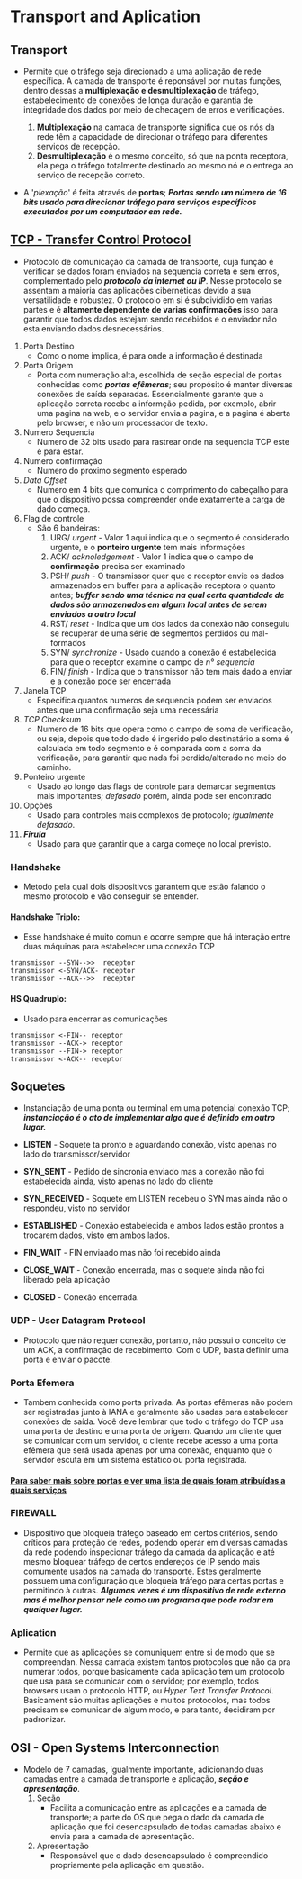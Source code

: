 # Transport and Aplication    

## Transport  

- Permite que o tráfego seja direcionado a uma aplicação de rede específica. A camada de transporte é reponsável por muitas funções, dentro dessas a **multiplexação e desmultiplexação** de tráfego, estabelecimento de conexões de longa duração e garantia de integridade dos dados por meio de checagem de erros e verificações.
    1. **Multiplexação** na camada de transporte significa que os nós da rede têm a capacidade de direcionar o tráfego para diferentes serviços de recepção. 
    2. **Desmultiplexação** é o mesmo conceito, só que na ponta receptora, ela pega o tráfego totalmente destinado ao mesmo nó e o entrega ao serviço de recepção correto.   

- A '*plexação*' é feita através de **portas**; ***Portas sendo um número de 16 bits usado para direcionar tráfego para serviços específicos executados por um computador em rede.***   

## [TCP - Transfer Control Protocol](https://en.wikipedia.org/wiki/Transmission_Control_Protocol)  

- Protocolo de comunicação da camada de transporte, cuja função é verificar se dados foram enviados na sequencia correta e sem erros, complementado pelo ***protocolo da internet ou IP***. Nesse protocolo se assentam a maioria das aplicações cibernéticas devido a sua versatilidade e robustez. O protocolo em si é subdividido em varias partes e é **altamente dependente de varias confirmações** isso para garantir que todos dados estejam sendo recebidos e o enviador não esta enviando dados desnecessários.    

1. Porta Destino
    - Como o nome implica, é para onde a informação é destinada
2. Porta Origem
    - Porta com numeração alta, escolhida de seção especial de portas conhecidas como ***portas efêmeras***; seu propósito é manter diversas conexões de saída separadas. Essencialmente garante que a aplicação correta recebe a informção pedida, por exemplo, abrir uma pagina na web, e o servidor envia a pagina, e a pagina é aberta pelo browser, e não um processador de texto. 
3. Numero Sequencia
    - Numero de 32 bits usado para rastrear onde na sequencia TCP este é para estar.
4. Numero confirmação
    - Numero do proximo segmento esperado
5. *Data Offset*
    - Numero em 4 bits que comunica o comprimento do cabeçalho para que o dispositivo possa compreender onde exatamente a carga de dado começa.
6. Flag de controle
    - São 6 bandeiras:
        1. URG/ *urgent*         - Valor 1 aqui indica que o segmento é considerado urgente, e o **ponteiro urgente** tem mais informações
        2. ACK/ *acknoledgement* - Valor 1 indica que o campo de **confirmação** precisa ser examinado
        3. PSH/ *push*           - O transmissor quer que o receptor envie os dados armazenados em buffer para a aplicação receptora o quanto antes; ***buffer sendo uma técnica na qual certa quantidade de dados são armazenados em algum local antes de serem enviados a outro local***
        4. RST/ *reset*          - Indica que um dos lados da conexão não conseguiu se recuperar de uma série de segmentos perdidos ou mal-formados
        5. SYN/ *synchronize*    - Usado quando a conexão é estabelecida para que o receptor examine o campo de *n° sequencia*
        6. FIN/ *finish*         - Indica que o transmissor não tem mais dado a enviar e a conexão pode ser encerrada
7. Janela TCP
    - Especifica quantos numeros de sequencia podem ser enviados antes que uma confirmação seja uma necessária
8. *TCP Checksum*
    - Numero de 16 bits que opera como o campo de soma de verificação, ou seja, depois que todo dado é ingerido pelo destinatário a soma é calculada em todo segmento e é comparada com a soma da verificação, para garantir que nada foi perdido/alterado no meio do caminho.
9. Ponteiro urgente
    - Usado ao longo das flags de controle para demarcar segmentos mais importantes; *defasado* porém, ainda pode ser encontrado
10. Opções
    - Usado para controles mais complexos de protocolo; *igualmente defasado*.
11. ***Firula***
    - Usado para que garantir que a carga começe no local previsto.   

### Handshake   

- Metodo pela qual dois dispositivos garantem que estão falando o mesmo protocolo e vão conseguir se entender.

#### Handshake Triplo:   

- Esse handshake é muito comun e ocorre sempre que há interação entre duas máquinas para estabelecer uma conexão TCP
```
transmissor --SYN-->>  receptor 
transmissor <-SYN/ACK- receptor 
transmissor --ACK-->>  receptor 
```

#### HS Quadruplo:  

- Usado para encerrar as comunicações
```
transmissor <-FIN-- receptor 
transmissor --ACK-> receptor 
transmissor --FIN-> receptor 
transmissor <-ACK-- receptor 
```   

## Soquetes   

- Instanciação de uma ponta ou terminal em uma potencial conexão TCP; ***instanciação é o ato de implementar algo que é definido em outro lugar.***    

- **LISTEN**       - Soquete ta pronto e aguardando conexão, visto apenas no lado do transmissor/servidor
- **SYN_SENT**     - Pedido de sincronia enviado mas a conexão não foi estabelecida ainda, visto apenas no lado do cliente
- **SYN_RECEIVED** - Soquete em LISTEN recebeu o SYN mas ainda não o respondeu, visto no servidor
- **ESTABLISHED**  - Conexão estabelecida e ambos lados estão prontos a trocarem dados, visto em ambos lados.
- **FIN_WAIT**     - FIN enviaado mas não foi recebido ainda
- **CLOSE_WAIT**   - Conexão encerrada, mas o soquete ainda não foi liberado pela aplicação
- **CLOSED**       - Conexão encerrada.   

### UDP - User Datagram Protocol   

- Protocolo que não requer conexão, portanto, não possui o conceito de um ACK, a confirmação de recebimento. Com o UDP, basta definir uma porta e enviar o pacote.    

### Porta Efemera  

- Tambem conhecida como porta privada. As portas efêmeras não podem ser registradas junto à IANA e geralmente são usadas para estabelecer conexões de saída. Você deve lembrar que todo o tráfego do TCP usa uma porta de destino e uma porta de origem. Quando um cliente quer se comunicar com um servidor, o cliente recebe acesso a uma porta efêmera que será usada apenas por uma conexão, enquanto que o servidor escuta em um sistema estático ou porta registrada.   

#### [Para saber mais sobre portas e ver uma lista de quais foram atribuídas a quais serviços](https://en.wikipedia.org/wiki/List_of_TCP_and_UDP_port_numbers)    

### FIREWALL   

- Dispositivo que bloqueia tráfego baseado em certos critérios, sendo críticos para proteção de redes, podendo operar em diversas camadas da rede podendo inspecionar tráfego da camada da aplicação e até mesmo bloquear tráfego de certos endereços de IP sendo mais comumente usados na camada do transporte. Estes geralmente possuem uma configuração que bloqueia tráfego para certas portas e permitindo à outras. ***Algumas vezes é um dispositivo de rede externo mas é melhor pensar nele como um programa que pode rodar em qualquer lugar.***

### Aplication  

- Permite que as aplicações se comuniquem entre si de modo que se compreendan. Nessa camada existem tantos protocolos que não da pra numerar todos, porque basicamente cada aplicação tem um protocolo que usa para se comunicar com o servidor; por exemplo, todos browsers usam o protocolo HTTP, ou *Hyper Text Transfer Protocol*. Basicament são muitas aplicações e muitos protocolos, mas todos precisam se comunicar de algum modo, e para tanto, decidiram por padronizar.  

## OSI - Open Systems Interconnection   

- Modelo de 7 camadas, igualmente importante, adicionando duas camadas entre a camada de transporte e aplicação, ***seção e apresentação***.
    1. Seção
        - Facilita a comunicação entre as aplicações e a camada de transporte; a parte do OS que pega o dado da camada de aplicação que foi desencapsulado de todas camadas abaixo e envia para a camada de apresentação.
    2. Apresentação
        - Responsável que o dado desencapsulado é compreendido propriamente pela aplicação em questão.
